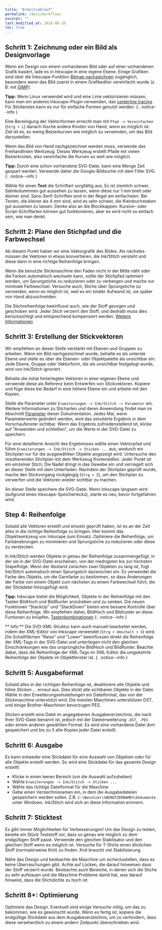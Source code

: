 ```yaml
---
title: "Arbeitsablauf"
permalink: /docs/workflow/
excerpt: ""
last_modified_at: 2018-08-26
toc: true
---
```

## Schritt 1: Zeichnung oder ein Bild als Designvorlage

Wenn ein Design von einem vorhandenen Bild oder auf einer vorhandenen Grafik basiert, lade es in Inkscape in eine eigene Ebene. Einige Grafiken sind über die Inkscape-Funktion [Bitmap nachzeichnen](https://inkscape.org/en/doc/tutorials/tracing/tutorial-tracing.html) zugänglich, besonders wenn das Bild zuerst in einem Grafikeditor vereinfacht wurde (z. B. mit [GIMP](https://www.gimp.org/)).

**Tipp:** Wenn Linux verwendet wird und eine Linie vektorisieren müssen, kann man ein anderes Inkscape-Plugin verwenden, das [centerline tracing](https://github.com/fablabnbg/inkscape-centerline-trace). Für Stickereien kann es nur für einfache Formen genutzt werden.
{: .notice--info }

Eine Bereinigung der Vektorformen erreicht man mit `Pfad -> Vereinfachen` (`Strg + L`) danach lösche andere Knoten von Hand, wenn es möglich ist. Ziel ist es, so wenig Bezierkurven wie möglich zu verwenden, um das Bild darzustellen.

Wenn das Bild von Hand nachgezeichnet werden muss, verwende das Freihandlinien Werkzeug. Dieses Werkzeug erstellt Pfade mit vielen Bezierknoten, also vereinfache die Kurven so weit wie möglich.

**Tipp:** Durch eine schon vorhandene SVG-Datei, kann eine Menge Zeit gespart werden. Verwende daher die Google-Bildsuche mit dem Filter SVG.
{: .notice--info }

Wähle für einen **Text** die Schriftart sorgfältig aus. Es ist ziemlich schwer, Satinkolummnen gut aussehen zu lassen, wenn diese nur 1 mm breit oder dünner sind. Sans-Serif-Schriften sind in der Regel am einfachsten. Bei Texten, die kleiner als 4 mm sind, wird es sehr schwer, die Kleinbuchstaben gut aussehen zu lassen. Denke also an die Blockkappen. Kursive- oder Script-Schriftarten können gut funktionieren, aber es wird nicht so einfach sein, wie man denkt.

## Schritt 2: Plane den Stichpfad und die Farbwechsel

Ab diesem Punkt haben wir eine Vektorgrafik des Bildes. Als nächstes müssen die Vektoren in etwas konvertieren, die Ink/Stitch versteht und diese dann in eine richtige Reihenfolge bringen.

Wenn die benutzte Stickmaschine den Faden nicht in der Mitte näht oder die Farben automatisch wechseln kann, sollte der Stichpfad optimiert werden, um Sprungstiche zu reduzieren oder zu verbergen und mache nur minimale Farbwechsel. Versuche auch, Stiche über Sprungstiche zu vermeiden, wenn es möglich ist, weil es ein totaler Aufwand ist, sie später von Hand abzuschneiden.

Die Stichreihenfolge beeinflusst auch, wie der Stoff gezogen und geschoben wird. Jeder Stich verzerrt den Stoff, und deshalb muss dies berücksichtigt und entsprechend kompensiert werden. [Weitere Informationen](/tutorials/push-pull-compensation/)

## Schritt 3: Erstellung der Stickvektoren

Wir empfehlen an dieser Stelle verstärkt mit Ebenen und Gruppen zu arbeiten. Wenn ein Bild nachgezeichnet wurde, behalte es als unterste Ebene und stelle es über die Ebenen- oder Objektpalette als unsichtbar ein. Jede Ebene, Gruppe oder Vektorform, die als unsichtbar festgelegt wurde, wird von Ink/Stitch ignoriert.

Behalte die initial hinterlegten Vektoren in einer eigenen Ebene und verwende diese als Referenz beim Entwerfen von Stickvektoren. Kopiere und füge diese bei Bedarf in eine höhere Ebene ein und arbeite mit den Kopien.

Stelle die Parameter unter `Erweiterungen -> Ink/Stitch -> Parameter` ein. Weitere Informationen zu Sticharten und deren Anwendung findet man im Abschnitt [Parameter](/docs/params/) dieser Dokumentation. Jedes Mal, wenn Parameterwerte geändert werden, wird das simulierte Ergebnis in dem Vorschaufenster sichtbar. Wenn das Ergebnis zufriedenstellend ist, klicke auf "Anwenden und schließen", um die Werte in der SVG-Datei zu speichern.

Für eine detaillierte Ansicht des Ergebnisses wähle einen Vektorpfad und führe `Erweiterungen -> Ink/Stitch -> Sticken ...` aus, wodurch ein Stichplan nur für die ausgewählten Objekte angezeigt wird. Untersuche den resultierenden Stichplan mit dem Werkzeug Knoteneditor. Jeder Punkt ist ein einzelner Stich; Die Nadel dringt in das Gewebe ein und verriegelt sich an dieser Stelle mit dem Unterfaden. Nachdem der Stichplan geprüft wurde, mache den Stickvorgang rückgängig (`Strg + Z`), um den Stichplan zu verwerfen und die Vektoren wieder sichtbar zu machen.

An dieser Stelle speichere die SVG-Datei. Wenn Inkscape langsam wird (aufgrund eines Inkscape-Speicherlecks), starte es neu, bevor fortgefahren wird.

## Step 4: Reihenfolge

Sobald alle Vektoren erstellt und einzeln geprüft haben, ist es an der Zeit alles in die richtige Reihenfolge zu bringen. Hier kommt das Objektwerkzeug von Inkscape zum Einsatz. Optimiere die Reihenfolge, um Farbänderungen zu minimieren und Sprungstiche zu reduzieren oder diese zu verstecken.

In Ink/Stitch werden Objekte in genau der Reihenfolge zusammengefügt, in der sie in der SVG-Datei erscheinen, von der niedrigsten bis zur höchsten Stapelfolge. Wenn der Abstand zwischen zwei Objekten zu lang ist, fügt Ink/Stitch automatisch einen Sprungstich dazwischen ein. Es verwendet die Farbe des Objekts, um die Garnfarbe zu bestimmen, so dass Änderungen der Farbe von einem Objekt zum nächsten zu einem Farbwechsel führt, die der Stickdatei hinzugefügt wird.

**Tipp:** Inkscape bietet die Möglichkeit, Objekte in der Reihenfolge mit den Tasten BildHoch und BildRunter anzuheben und zu senken. Die neuen Funktionen "StackUp" und "StackDown" bieten eine bessere Kontrolle über diese Reihenfolge. Wir empfehlen daher, BildHoch und Bildrunter an diese Funtionen zu knüpfen. [Tastenkombinationen](/docs/customize/#Tastenkombinationen)
{: .notice--info }

** Info:** Die SVG-XML-Struktur kann auch manuell bearbeitet werden, indem der XML-Editor von Inkscape verwendet (`Strg + Umschalt + X`) wird. Die Schaltflächen "Raise" und "Lower" beeinflussen direkt die Reihenfolge der XML-Tags in der SVG-Datei und unterliegen nicht den gleichen Einschränkungen wie das ursprüngliche BildHoch und BildRunter. Beachte dabei, dass die Reihenfolge der XML-Tags im XML-Editor die _umgekehrte_ Reihenfolge der Objekte im Objektfenster ist.
{: .notice--info }

## Schritt 5: Ausgabeformat

Sobald alles in der richtigen Reihenfolge ist, deaktiviere alle Objekte und führe *Sticken ...* erneut aus. Dies stickt alle sichtbaren Objekte in der Datei. Wähle in den Erweiterungseinstellungen ein Dateiformat, das von der Stickmaschine unterstützt wird. Die meisten Maschinen unterstützen DST, und einige Brother-Maschinen bevorzugen PES.

*Sticken* erstellt eine Datei im angegebenen Ausgabeverzeichnis, die nach Ihrer SVG-Datei benannt ist, jedoch mit der Dateierweiterung `.DST`,` .PES` oder einem anderen gewählten Format. Es wird eine vorhandene Datei dort gespeichert und bis zu 5 alte Kopien jeder Datei erstellt.

## Schritt 6: Ausgabe

Es kann entweder eine Stickdatei für eine Auswahl von Objekten oder für alle Objekte erstellt werden. So wird eine Stickdatei für das gesamte Design erstellt:

* Klicke in einen leeren Bereich (um die Auswahl aufzuheben)
* Wähle `Erweiterungen -> Ink/Stitch -> Sticken ...`
* Wähle das richtige Dateiformat für die Maschine
* Gebe einen Verzeichnisnamen ein, in dem die Ausgabedateien gespeichern werden sollen. Z.B. `C:\Benutzer\%BENUTZERNAME%\Dokumente` unter Windows. Ink/Stitch wird sich an diese Information erinnern.

## Schritt 7: Sticktest

Es gibt immer Möglichkeiten für Verbesserungen! Um das Design zu testen, bereite ein Stück Teststoff vor, dass so genau wie möglich zu dem endgültigen Stoff passt. Verwende den gleichen Stabilisator und den gleichen Stoff wenn es möglich ist. Versuche für T-Shirts einen ähnlichen Stoff (normalerweise Knit) zu finden. Knit braucht viel Stabilisierung.

Nähe das Design und beobachte die Maschine um sicherzustellen, dass es keine Überraschungen gibt. Achte auf Lücken, die darauf hinweisen dass der Stoff verzerrt wurde. Beobachte auch Bereiche, in denen sich die Stiche zu sehr aufstauen und die Maschine Probleme damit hat, was darauf hinweist, dass die Stichdichte zu hoch ist.

## Schritt 8+: Optimierung

Optimiere das Design. Eventuell sind einige Versuche nötig, um das zu bekommen, wie es gewünscht wurde. Wenn es fertig ist, kopiere die endgültige Stickdatei aus dem Ausgabeverzeichnis, um zu verhindern, dass diese versehentlich zu einem andern Zeitpunkt überschrieben wird.
